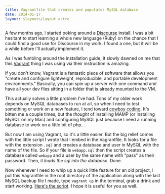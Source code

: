 ```yaml
---
title: Vagrantfile that creates and populates MySQL database
date: 2014-01-17
layout: $layouts/Layout.astro
---
```


A few months ago, I started poking around a [Discourse][1] install. I was a bit hesitant to start learning a whole new language (Ruby) on the chance that I could find a good use for Discourse in my work. I found a one, but it will be a while before I'll actually implement it.

As I was fumbling around the installation guide, it slowly dawned on me that this [Vagrant][2] thing I was using via their instruction is amazing.

If you don't know, Vagrant is a fantastic piece of software that allows you "create and configure lightweight, reproducible, and portable development environments." Basically, you can spin up a server with one command and have all your dev files sitting in a folder that is already mounted to the VM.

This actually solves a little problem I've had. Tons of my older work depends on MySQL databases to run at all, so when I need to test something or work on a new feature, I tend toward [cowboy coding][3]. It's bitten me a couple times, but the *thought* of installing MAMP (or installing MySQL on my Mac) and configuring MySQL just because I need a running database to work on a little bit of php...

But now I am using Vagrant, so it's a little easier. But the big relief comes with the little script I wrote that I embed in the Vagrantfile. It looks for a file with the extension `.sql` and creates a database and user in MySQL with the name of the file. So if your file is `webapp.sql` then the script creates a database called `webapp` and a user by the same name with "pass" as their password. Then, it *loads the sql into the database*. Done.

Now whenever I need to whip up a quick little feature for an old project, I put this Vagrantfile in the root directory of the application along with the last MySQL backup file I made, type `vagrant up` in the terminal, grab a drink and start working. [Here's the script][4]. I hope it is useful for you as well.

 [1]: http://discourse.org
 [2]: http://vagrantup.com
 [3]: http://www.bnj.com/blog/cowboy-coding-pink-sombrero/
 [4]: https://gist.github.com/happycollision/8469423